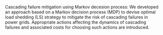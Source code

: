 Cascading failure mitigation using Markov decesion process:
We developed an approach based on a Markov decision process (MDP) to devise optimal load shedding (LS) strategy to mitigate the risk of cascading failures in power grids. Appropriate actions affecting the dynamics of cascading failures and associated costs for choosing such actions are introduced.
